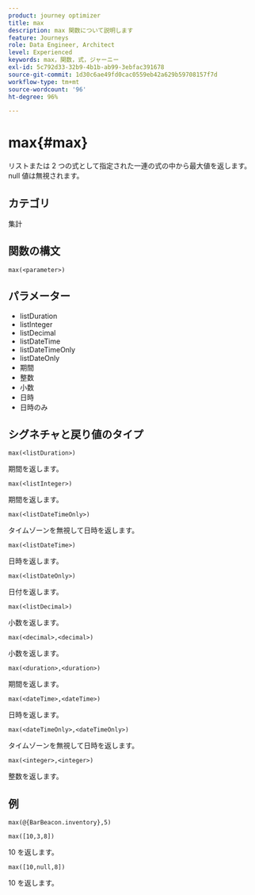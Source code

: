 ```yaml
---
product: journey optimizer
title: max
description: max 関数について説明します
feature: Journeys
role: Data Engineer, Architect
level: Experienced
keywords: max，関数，式，ジャーニー
exl-id: 5c792d33-32b9-4b1b-ab99-3ebfac391678
source-git-commit: 1d30c6ae49fd0cac0559eb42a629b59708157f7d
workflow-type: tm+mt
source-wordcount: '96'
ht-degree: 96%

---
```


# max{#max}

リストまたは 2 つの式として指定された一連の式の中から最大値を返します。null 値は無視されます。

## カテゴリ

集計

## 関数の構文

`max(<parameter>)`

## パラメーター

* listDuration
* listInteger
* listDecimal
* listDateTime
* listDateTimeOnly
* listDateOnly
* 期間
* 整数
* 小数
* 日時
* 日時のみ

## シグネチャと戻り値のタイプ

`max(<listDuration>)`

期間を返します。

`max(<listInteger>)`

期間を返します。

`max(<listDateTimeOnly>)`

タイムゾーンを無視して日時を返します。

`max(<listDateTime>)`

日時を返します。

`max(<listDateOnly>)`

日付を返します。

`max(<listDecimal>)`

小数を返します。

`max(<decimal>,<decimal>)`

小数を返します。

`max(<duration>,<duration>)`

期間を返します。

`max(<dateTime>,<dateTime>)`

日時を返します。

`max(<dateTimeOnly>,<dateTimeOnly>)`

タイムゾーンを無視して日時を返します。

`max(<integer>,<integer>)`

整数を返します。

## 例

`max(@{BarBeacon.inventory},5)`

`max([10,3,8])`

10 を返します。

`max([10,null,8])`

10 を返します。
